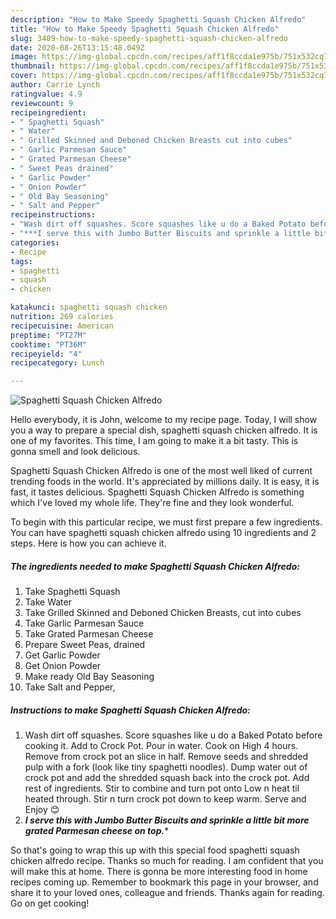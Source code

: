 ```yaml
---
description: "How to Make Speedy Spaghetti Squash Chicken Alfredo"
title: "How to Make Speedy Spaghetti Squash Chicken Alfredo"
slug: 3409-how-to-make-speedy-spaghetti-squash-chicken-alfredo
date: 2020-08-26T13:15:48.049Z
image: https://img-global.cpcdn.com/recipes/aff1f8ccda1e975b/751x532cq70/spaghetti-squash-chicken-alfredo-recipe-main-photo.jpg
thumbnail: https://img-global.cpcdn.com/recipes/aff1f8ccda1e975b/751x532cq70/spaghetti-squash-chicken-alfredo-recipe-main-photo.jpg
cover: https://img-global.cpcdn.com/recipes/aff1f8ccda1e975b/751x532cq70/spaghetti-squash-chicken-alfredo-recipe-main-photo.jpg
author: Carrie Lynch
ratingvalue: 4.9
reviewcount: 9
recipeingredient:
- " Spaghetti Squash"
- " Water"
- " Grilled Skinned and Deboned Chicken Breasts cut into cubes"
- " Garlic Parmesan Sauce"
- " Grated Parmesan Cheese"
- " Sweet Peas drained"
- " Garlic Powder"
- " Onion Powder"
- " Old Bay Seasoning"
- " Salt and Pepper"
recipeinstructions:
- "Wash dirt off squashes. Score squashes like u do a Baked Potato before cooking it. Add to Crock Pot. Pour in water. Cook on High 4 hours. Remove from crock pot an slice in half. Remove seeds and shredded pulp with a fork (look like tiny spaghetti noodles). Dump water out of crock pot and add the shredded squash back into the crock pot. Add rest of ingredients. Stir to combine and turn pot onto Low n heat til heated through. Stir n turn crock pot down to keep warm. Serve and Enjoy 😊"
- "***I serve this with Jumbo Butter Biscuits and sprinkle a little bit more grated Parmesan cheese on top.****"
categories:
- Recipe
tags:
- spaghetti
- squash
- chicken

katakunci: spaghetti squash chicken 
nutrition: 269 calories
recipecuisine: American
preptime: "PT27M"
cooktime: "PT36M"
recipeyield: "4"
recipecategory: Lunch

---
```



![Spaghetti Squash Chicken Alfredo](https://img-global.cpcdn.com/recipes/aff1f8ccda1e975b/751x532cq70/spaghetti-squash-chicken-alfredo-recipe-main-photo.jpg)

Hello everybody, it is John, welcome to my recipe page. Today, I will show you a way to prepare a special dish, spaghetti squash chicken alfredo. It is one of my favorites. This time, I am going to make it a bit tasty. This is gonna smell and look delicious.

Spaghetti Squash Chicken Alfredo is one of the most well liked of current trending foods in the world. It's appreciated by millions daily. It is easy, it is fast, it tastes delicious. Spaghetti Squash Chicken Alfredo is something which I've loved my whole life. They're fine and they look wonderful.




To begin with this particular recipe, we must first prepare a few ingredients. You can have spaghetti squash chicken alfredo using 10 ingredients and 2 steps. Here is how you can achieve it.

<!--inarticleads1-->

##### The ingredients needed to make Spaghetti Squash Chicken Alfredo:

1. Take  Spaghetti Squash
1. Take  Water
1. Take  Grilled Skinned and Deboned Chicken Breasts, cut into cubes
1. Take  Garlic Parmesan Sauce
1. Take  Grated Parmesan Cheese
1. Prepare  Sweet Peas, drained
1. Get  Garlic Powder
1. Get  Onion Powder
1. Make ready  Old Bay Seasoning
1. Take  Salt and Pepper,




<!--inarticleads2-->

##### Instructions to make Spaghetti Squash Chicken Alfredo:

1. Wash dirt off squashes. Score squashes like u do a Baked Potato before cooking it. Add to Crock Pot. Pour in water. Cook on High 4 hours. Remove from crock pot an slice in half. Remove seeds and shredded pulp with a fork (look like tiny spaghetti noodles). Dump water out of crock pot and add the shredded squash back into the crock pot. Add rest of ingredients. Stir to combine and turn pot onto Low n heat til heated through. Stir n turn crock pot down to keep warm. Serve and Enjoy 😊
1. ***I serve this with Jumbo Butter Biscuits and sprinkle a little bit more grated Parmesan cheese on top.****




So that's going to wrap this up with this special food spaghetti squash chicken alfredo recipe. Thanks so much for reading. I am confident that you will make this at home. There is gonna be more interesting food in home recipes coming up. Remember to bookmark this page in your browser, and share it to your loved ones, colleague and friends. Thanks again for reading. Go on get cooking!
